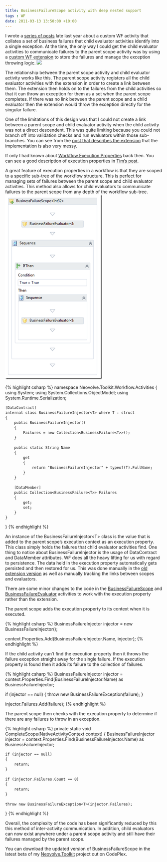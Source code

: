 ```yaml
---
title: BusinessFailureScope activity with deep nested support
tags : WF
date: 2011-03-13 13:50:00 +10:00
---
```


I wrote a [series of posts][0] late last year about a custom WF activity that collates a set of business failures that child evaluator activities identify into a single exception. At the time, the only way I could get the child evaluator activities to communicate failures to the parent scope activity was by using a [custom WF extension][1] to store the failures and manage the exception throwing logic. ![][2]

The relationship between the parent scope activity and child evaluator activity works like this. The parent scope activity registers all the child evaluator activities with the extension in order to create a link between them. The extension then holds on to the failures from the child activities so that it can throw an exception for them as a set when the parent scope completes. If there was no link between the parent scope and a child evaluator then the extension would throw the exception directly for the singular failure.

<!--more-->

One of the limitations of this design was that I could not create a link between a parent scope and child evaluator activity when the child activity was not a direct descendent. This was quite limiting because you could not branch off into validation checks and run evaluators within those sub-branches. You can see from the [post that describes the extension][1] that the implementation is also very messy. 

If only I had known about [Workflow Execution Properties][3] back then. You can see a good description of execution properties in [Tim’s post][4]. 

A great feature of execution properties in a workflow is that they are scoped to a specific sub-tree of the workflow structure. This is perfect for managing sets of failures between the parent scope and child evaluator activities. This method also allows for child evaluators to communicate failures to the parent scope from any depth of the workflow sub-tree.![image][5]

{% highlight csharp %}
namespace Neovolve.Toolkit.Workflow.Activities
{
    using System;
    using System.Collections.ObjectModel;
    using System.Runtime.Serialization;
    
    [DataContract]
    internal class BusinessFailureInjector<T> where T : struct
    {
        public BusinessFailureInjector()
        {
            Failures = new Collection<BusinessFailure<T>>();
        }
    
        public static String Name
        {
            get
            {
                return "BusinessFailureInjector" + typeof(T).FullName;
            }
        }
    
        [DataMember]
        public Collection<BusinessFailure<T>> Failures
        {
            get;
            set;
        }
    }
}
{% endhighlight %}

An instance of the BusinessFailureInjector&lt;T&gt; class is the value that is added to the parent scope’s execution context as an execution property. This class simply holds the failures that child evaluator activities find. One thing to notice about BusinessFailureInjector is the usage of DataContract and DataMember attributes. WF does all the heavy lifting for us with regard to persistence. The data held in the execution property automatically gets persisted and then restored for us. This was done manually in the [old extension version][6] as well as manually tracking the links between scopes and evaluators. 

There are some minor changes to the code in the [BusinessFailureScope][7] and [BusinessFailureEvaluator][8] activities to work with the execution property rather than the extension. 

The parent scope adds the execution property to its context when it is executed.

{% highlight csharp %}
BusinessFailureInjector<T> injector = new BusinessFailureInjector<T>();
    
context.Properties.Add(BusinessFailureInjector<T>.Name, injector);
{% endhighlight %}

If the child activity can’t find the execution property then it throws the failure exception straight away for the single failure. If the execution property is found then it adds its failure to the collection of failures.

{% highlight csharp %}
BusinessFailureInjector<T> injector = context.Properties.Find(BusinessFailureInjector<T>.Name) as BusinessFailureInjector<T>;
    
if (injector == null)
{
    throw new BusinessFailureException<T>(failure);
}
    
injector.Failures.Add(failure);
{% endhighlight %}

The parent scope then checks with the execution property to determine if there are any failures to throw in an exception.

{% highlight csharp %}
private static void CompleteScope(NativeActivityContext context)
{
    BusinessFailureInjector<T> injector = context.Properties.Find(BusinessFailureInjector<T>.Name) as BusinessFailureInjector<T>;
    
    if (injector == null)
    {
        return;
    }
    
    if (injector.Failures.Count == 0)
    {
        return;
    }
    
    throw new BusinessFailureException<T>(injector.Failures);
}
{% endhighlight %}

Overall, the complexity of the code has been significantly reduced by this this method of inter-activity communication. In addition, child evaluators can now exist anywhere under a parent scope activity and still have their failures managed by the parent scope.

You can download the updated version of BusinessFailureScope in the latest beta of my [Neovolve.Toolkit][9] project out on CodePlex.

[0]: /2010/10/13/custom-workflow-activity-for-business-failure-evaluatione28093wrap-up/
[1]: /2010/10/12/custom-workflow-activity-for-business-failure-evaluatione28093part-3/
[2]: /files/image_45.png
[3]: http://msdn.microsoft.com/en-us/library/ee358743.aspx
[4]: http://blogs.msdn.com/b/tilovell/archive/2009/12/20/workflow-scopes-and-execution-properties.aspx?wa=wsignin1.0
[5]: /files/image_92.png
[6]: http://neovolve.codeplex.com/SourceControl/changeset/view/74306#1422353
[7]: http://neovolve.codeplex.com/SourceControl/diff/file/view/74545?fileId=1422354
[8]: http://neovolve.codeplex.com/SourceControl/diff/file/view/74545?fileId=1422366
[9]: http://neovolve.codeplex.com/releases/view/53499
